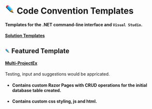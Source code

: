 # ![](/Assets/github-image32x32.png) Code Convention Templates
#### Templates for the .NET command-line interface and `Visual Studio`.

#### [Solution Templates](https://github.com/bboy77/Templates/tree/main/SolutionTemplates)

## ![](https://github.com/bboy77/Templates/blob/main/Assets/github-image16x16.png) Featured Template
#### [Multi-ProjectEx](https://github.com/bboy77/Templates/tree/main/SolutionTemplates/Content/Multi-ProjectEx)
Testing, input and suggestions would be appricated.

* #### Contains custom Razor Pages with CRUD operations for the initial database table created.<br/>
* #### Contains custom css styling, js and html.
